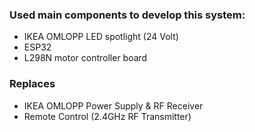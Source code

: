 ### Used main components to develop this system:
- IKEA OMLOPP LED spotlight (24 Volt)
- ESP32
- L298N motor controller board

### Replaces
- IKEA OMLOPP Power Supply & RF Receiver
- Remote Control (2.4GHz RF Transmitter)
